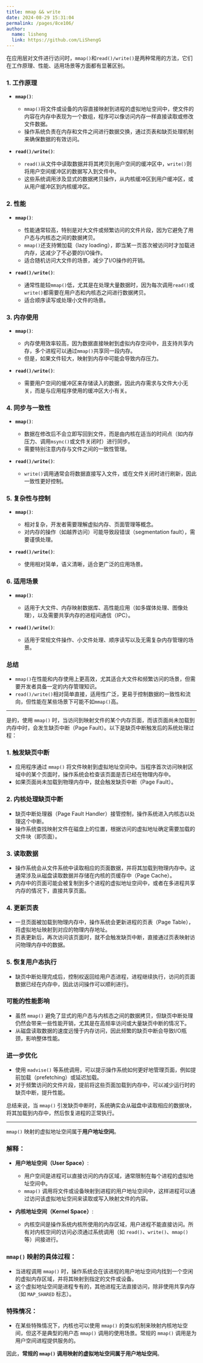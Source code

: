```yaml
---
title: mmap && write
date: 2024-08-29 15:31:04
permalink: /pages/8ce106/
author: 
  name: lisheng
  link: https://github.com/LiShengG
---
```

在应用层对文件进行访问时，`mmap()`和`read()/write()`是两种常用的方法，它们在工作原理、性能、适用场景等方面都有显著区别。

### 1. **工作原理**
   - **`mmap()`**:
     - `mmap()`将文件或设备的内容直接映射到进程的虚拟地址空间中，使文件的内容在内存中表现为一个数组，程序可以像访问内存一样直接读取或修改文件数据。
     - 操作系统负责在内存和文件之间进行数据交换，通过页表和缺页处理机制来确保数据的有效访问。
   
   - **`read()/write()`**:
     - `read()`从文件中读取数据并将其拷贝到用户空间的缓冲区中，`write()`则将用户空间缓冲区的数据写入到文件中。
     - 这些系统调用涉及显式的数据拷贝操作，从内核缓冲区到用户缓冲区，或从用户缓冲区到内核缓冲区。

### 2. **性能**
   - **`mmap()`**:
     - 性能通常较高，特别是对大文件或频繁访问的文件片段，因为它避免了用户态与内核态之间的数据拷贝。
     - `mmap()`还支持懒加载（lazy loading），即当某一页首次被访问时才加载进内存，这减少了不必要的I/O操作。
     - 适合随机访问大文件的场景，减少了I/O操作的开销。
   
   - **`read()/write()`**:
     - 通常性能较`mmap()`低，尤其是在处理大量数据时，因为每次调用`read()`或`write()`都需要在用户态和内核态之间进行数据拷贝。
     - 适合顺序读写或处理小文件的场景。

### 3. **内存使用**
   - **`mmap()`**:
     - 内存使用效率较高，因为数据直接映射到虚拟内存空间中，且支持共享内存，多个进程可以通过`mmap()`共享同一段内存。
     - 但是，如果文件较大，映射到内存中可能会导致内存压力。
   
   - **`read()/write()`**:
     - 需要用户空间的缓冲区来存储读入的数据，因此内存需求与文件大小无关，而是与应用程序使用的缓冲区大小有关。

### 4. **同步与一致性**
   - **`mmap()`**:
     - 数据在修改后不会立即写回到文件，而是由内核在适当的时间点（如内存压力、调用`msync()`或文件关闭时）进行同步。
     - 需要特别注意内存与文件之间的一致性管理。
   
   - **`read()/write()`**:
     - `write()`调用通常会将数据直接写入文件，或在文件关闭时进行刷新，因此一致性更好控制。

### 5. **复杂性与控制**
   - **`mmap()`**:
     - 相对复杂，开发者需要理解虚拟内存、页面管理等概念。
     - 对内存的操作（如越界访问）可能导致段错误（segmentation fault），需要谨慎处理。
   
   - **`read()/write()`**:
     - 使用相对简单，语义清晰，适合更广泛的应用场景。

### 6. **适用场景**
   - **`mmap()`**:
     - 适用于大文件、内存映射数据库、高性能应用（如多媒体处理、图像处理），以及需要共享内存的进程间通信（IPC）。
   
   - **`read()/write()`**:
     - 适用于常规文件操作、小文件处理、顺序读写以及无需复杂内存管理的场景。

### 总结
- `mmap()`在性能和内存使用上更高效，尤其适合大文件和频繁访问的场景，但需要开发者具备一定的内存管理知识。
- `read()/write()`相对简单直接，适用性广泛，更易于控制数据的一致性和流向，但性能在某些场景下可能不如`mmap()`高。



---

是的，使用 `mmap()` 时，当访问到映射文件的某个内存页面，而该页面尚未加载到内存中时，会发生缺页中断（Page Fault）。以下是缺页中断触发后的系统处理过程：

### 1. **触发缺页中断**
   - 应用程序通过 `mmap()` 将文件映射到虚拟地址空间中。当程序首次访问映射区域中的某个页面时，操作系统会检查该页面是否已经在物理内存中。
   - 如果页面尚未加载到物理内存中，就会触发缺页中断（Page Fault）。

### 2. **内核处理缺页中断**
   - 缺页中断处理器（Page Fault Handler）接管控制，操作系统进入内核态以处理这个中断。
   - 操作系统查找映射文件在磁盘上的位置，根据访问的虚拟地址确定需要加载的文件块（即页面）。

### 3. **读取数据**
   - 操作系统会从文件系统中读取相应的页面数据，并将其加载到物理内存中。这通常涉及从磁盘读取数据并存储在内核的页缓存中（Page Cache）。
   - 内存中的页面可能会被复制到多个进程的虚拟地址空间中，或者在多进程共享内存的情况下，直接共享页面。

### 4. **更新页表**
   - 一旦页面被加载到物理内存中，操作系统会更新进程的页表（Page Table），将虚拟地址映射到对应的物理内存地址。
   - 页表更新后，再次访问该页面时，就不会触发缺页中断，直接通过页表映射访问物理内存中的数据。

### 5. **恢复用户态执行**
   - 缺页中断处理完成后，控制权返回给用户态进程，进程继续执行，访问的页面数据已经在内存中，因此访问操作可以顺利进行。

### 可能的性能影响
- 虽然 `mmap()` 避免了显式的用户态与内核态之间的数据拷贝，但缺页中断处理仍然会带来一些性能开销，尤其是在高频率访问或大量缺页中断的情况下。
- 从磁盘读取数据的速度远慢于内存访问，因此频繁的缺页中断会导致I/O瓶颈，影响整体性能。

### 进一步优化
- 使用 `madvise()` 等系统调用，可以提示操作系统如何更好地管理页面，例如提前加载（prefetching）或延迟加载。
- 对于频繁访问的文件片段，提前将这些页面加载到内存中，可以减少运行时的缺页中断，提升性能。

总结来说，当 `mmap()` 引发缺页中断时，系统确实会从磁盘中读取相应的数据块，将其加载到内存中，然后恢复进程的正常执行。


---


`mmap()` 映射的虚拟地址空间属于**用户地址空间**。

### 解释：
- **用户地址空间（User Space）**:
  - 用户空间是进程可以直接访问的内存区域，通常限制在每个进程的虚拟地址空间中。
  - `mmap()` 调用将文件或设备映射到进程的用户地址空间中，这样进程可以通过访问该虚拟地址空间来读取或写入映射文件的内容。

- **内核地址空间（Kernel Space）**:
  - 内核空间是操作系统内核所使用的内存区域，用户进程不能直接访问。所有对内核空间的访问必须通过系统调用（如 `read()`、`write()`、`mmap()` 等）间接进行。

### `mmap()` 映射的具体过程：
- 当进程调用 `mmap()` 时，操作系统会在该进程的用户地址空间内找到一个空闲的虚拟内存区域，并将其映射到指定的文件或设备。
- 这个虚拟地址空间是进程专有的，其他进程无法直接访问，除非使用共享内存（如 `MAP_SHARED` 标志）。

### 特殊情况：
- 在某些特殊情况下，内核也可以使用 `mmap()` 的类似机制来映射内核地址空间，但这不是典型的用户态 `mmap()` 调用的使用场景。常规的 `mmap()` 调用是为用户空间进程提供服务的。

因此，**常规的 `mmap()` 调用映射的虚拟地址空间属于用户地址空间**。